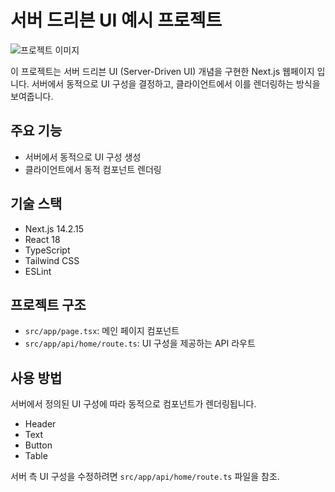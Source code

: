 # 서버 드리븐 UI 예시 프로젝트

![프로젝트 이미지](https://github.com/user-attachments/assets/a0746620-2494-4c1c-b1c0-5d2697e8312b)

이 프로젝트는 서버 드리븐 UI (Server-Driven UI) 개념을 구현한 Next.js 웹페이지 입니다. 서버에서 동적으로 UI 구성을 결정하고, 클라이언트에서 이를 렌더링하는 방식을 보여줍니다.

## 주요 기능

- 서버에서 동적으로 UI 구성 생성
- 클라이언트에서 동적 컴포넌트 렌더링

## 기술 스택

- Next.js 14.2.15
- React 18
- TypeScript
- Tailwind CSS
- ESLint

## 프로젝트 구조

- `src/app/page.tsx`: 메인 페이지 컴포넌트
- `src/app/api/home/route.ts`: UI 구성을 제공하는 API 라우트

## 사용 방법

서버에서 정의된 UI 구성에 따라 동적으로 컴포넌트가 렌더링됩니다.

- Header
- Text
- Button
- Table

서버 측 UI 구성을 수정하려면 `src/app/api/home/route.ts` 파일을 참조.
